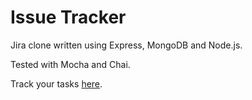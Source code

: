 # Issue Tracker

Jira clone written using Express, MongoDB and Node.js.

Tested with Mocha and Chai.

Track your tasks [here](https://boilerplate-project-issuetracker.evg13ny.repl.co).